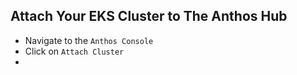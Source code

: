 ## Attach Your EKS Cluster to The Anthos Hub
- Navigate to the `Anthos Console`
- Click on `Attach Cluster`
- 